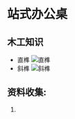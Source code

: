 站式办公桌
========


木工知识
-------
- 直榫
![直榫](http://g.hiphotos.baidu.com/baike/c0%3Dbaike116%2C5%2C5%2C116%2C38/sign=e8797a668694a4c21e2eef796f9d70b0/c995d143ad4bd1134d012c5b5bafa40f4afb058e.jpg)
- 斜榫
![斜榫](http://f.hiphotos.baidu.com/baike/c0%3Dbaike92%2C5%2C5%2C92%2C30/sign=f74ced49b812c8fca0fefe9f9d6af920/f603918fa0ec08fad4fa8cce58ee3d6d54fbdae5.jpg)

资料收集:
-------
1.